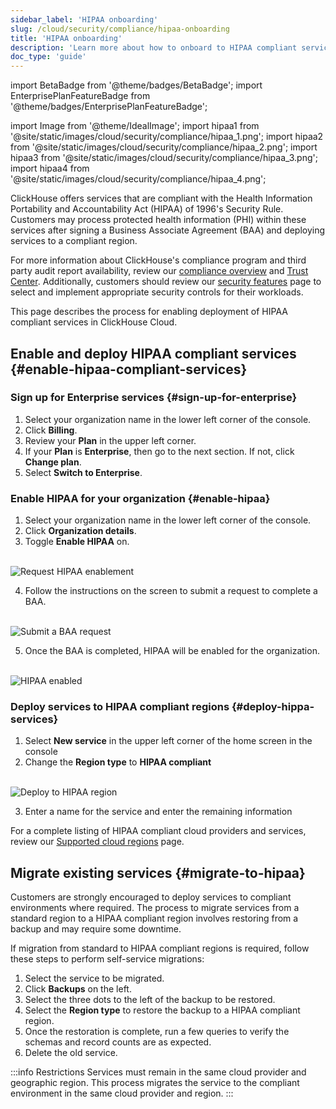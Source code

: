 ```yaml
---
sidebar_label: 'HIPAA onboarding'
slug: /cloud/security/compliance/hipaa-onboarding
title: 'HIPAA onboarding'
description: 'Learn more about how to onboard to HIPAA compliant services'
doc_type: 'guide'
---
```


import BetaBadge from '@theme/badges/BetaBadge';
import EnterprisePlanFeatureBadge from '@theme/badges/EnterprisePlanFeatureBadge';

import Image from '@theme/IdealImage';
import hipaa1 from '@site/static/images/cloud/security/compliance/hipaa_1.png';
import hipaa2 from '@site/static/images/cloud/security/compliance/hipaa_2.png';
import hipaa3 from '@site/static/images/cloud/security/compliance/hipaa_3.png';
import hipaa4 from '@site/static/images/cloud/security/compliance/hipaa_4.png';

<EnterprisePlanFeatureBadge feature="HIPAA"/>

ClickHouse offers services that are compliant with the Health Information Portability and Accountability Act (HIPAA) of 1996's Security Rule. Customers may process protected health information (PHI) within these services after signing a Business Associate Agreement (BAA) and deploying services to a compliant region.

For more information about ClickHouse's compliance program and third party audit report availability, review our [compliance overview](/cloud/security/compliance-overview) and [Trust Center](https://trust.clickhouse.com). Additionally, customers should review our [security features](/cloud/security) page to select and implement appropriate security controls for their workloads.

This page describes the process for enabling deployment of HIPAA compliant services in ClickHouse Cloud.

## Enable and deploy HIPAA compliant services {#enable-hipaa-compliant-services}

<VerticalStepper headerLevel="h3">

### Sign up for Enterprise services {#sign-up-for-enterprise}

1. Select your organization name in the lower left corner of the console.
2. Click **Billing**.
3. Review your **Plan** in the upper left corner.
4. If your **Plan** is **Enterprise**, then go to the next section. If not, click **Change plan**.
5. Select **Switch to Enterprise**.

### Enable HIPAA for your organization {#enable-hipaa}

1. Select your organization name in the lower left corner of the console.
2. Click **Organization details**.
3. Toggle **Enable HIPAA** on.

<br />

<Image img={hipaa1} size="md" alt="Request HIPAA enablement" background='black'/>

<br />

4. Follow the instructions on the screen to submit a request to complete a BAA.

<br />

<Image img={hipaa2} size="md" alt="Submit a BAA request" background='black'/>

<br />

5. Once the BAA is completed, HIPAA will be enabled for the organization.

<br />

<Image img={hipaa3} size="md" alt="HIPAA enabled" background='black'/>

<br />

### Deploy services to HIPAA compliant regions {#deploy-hippa-services}

1. Select **New service** in the upper left corner of the home screen in the console
2. Change the **Region type** to **HIPAA compliant**

<br />

<Image img={hipaa4} size="md" alt="Deploy to HIPAA region" background='black'/>

<br />

3. Enter a name for the service and enter the remaining information

For a complete listing of HIPAA compliant cloud providers and services, review our [Supported cloud regions](/cloud/reference/supported-regions) page.

</VerticalStepper>

## Migrate existing services {#migrate-to-hipaa}

Customers are strongly encouraged to deploy services to compliant environments where required. The process to migrate services from a standard region to a HIPAA compliant region involves restoring from a backup and may require some downtime.

If migration from standard to HIPAA compliant regions is required, follow these steps to perform self-service migrations:

1. Select the service to be migrated.
2. Click **Backups** on the left.
3. Select the three dots to the left of the backup to be restored.
4. Select the **Region type** to restore the backup to a HIPAA compliant region.
5. Once the restoration is complete, run a few queries to verify the schemas and record counts are as expected.
6. Delete the old service.

:::info Restrictions
Services must remain in the same cloud provider and geographic region. This process migrates the service to the compliant environment in the same cloud provider and region.
:::
